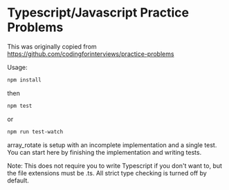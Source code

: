 # Typescript/Javascript Practice Problems

This was originally copied from https://github.com/codingforinterviews/practice-problems

Usage:

```bash
npm install
```

then

```bash
npm test
```

or

```bash
npm run test-watch
```

array_rotate is setup with an incomplete implementation and a single test. You can start here by finishing the
implementation and writing tests.

Note: This does not require you to write Typescript if you don't want to, but the file extensions must be .ts. 
All strict type checking is turned off by default.

